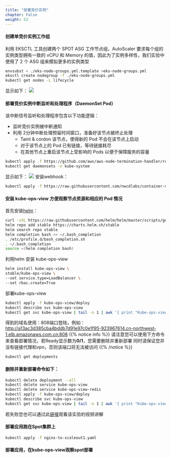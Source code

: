 ```yaml
---
title: "部署竞价实例"
chapter: False
weight: 52
---
```

#### 创建单竞价实例工作组
利用 EKSCTL 工具创建两个 SPOT ASG 工作节点组，AutoScaler 要求每个组的实例类型拥有一致的 vCPU 和 Memory 的值，因此为了实例多样性，我们实验中使用了 2 个 ASG 组来模拟更多的实例类型
```bash
envsubst < ./eks-node-groups.yml.template >eks-node-groups.yml
eksctl create nodegroup -f ./eks-node-groups.yml
kubectl get nodes -L lifecycle
```
显示如下：
![](/images/ACKToEKS/spot.png)
#### 部署竞价实例中断监听和处理程序（DaemonSet Pod）
该中断信号监听和处理程序包含以下功能逻辑：
* 监听竞价实例被中断通知
* 利用 2分钟中断处理预留时间窗口，准备好该节点被终止处理
  *  Taint & cordon 该节点，使得新的 Pod 不会在该节点上启动
  *  对于该节点上的 Pod 已有链接，等待链接耗尽
  * 在其他节点上重启该节点上受影响的 Pods 以便于保障服务的容量 
```bash
kubectl apply -f https://github.com/aws/aws-node-termination-handler/releases/download/v1.3.1/all-resources.yaml
kubectl get daemonsets -n kube-system
```
显示如下：
![](/images/ACKToEKS/get_dea.png)
安装webhook：
```bash
kubectl apply -f https://raw.githubusercontent.com/nwcdlabs/container-mirror/master/webhook/mutating-webhook.yaml
```

#### 安装 kube-ops-view 方便观察节点资源和相应的 Pod 情况
首先安装[helm](https://www.eksworkshop.com/beginner/060_helm/helm_intro/install/index.html)：

```bash
curl -sSL https://raw.githubusercontent.com/helm/helm/master/scripts/get-helm-3 | bash
helm repo add stable https://charts.helm.sh/stable
helm search repo stable
helm completion bash >> ~/.bash_completion
. /etc/profile.d/bash_completion.sh
. ~/.bash_completion
source <(helm completion bash)
```
利用helm 安装 kube-ops-view
```bash
helm install kube-ops-view \
stable/kube-ops-view \
--set service.type=LoadBalancer \
--set rbac.create=True
```
部署kube-ops-view
```bash
kubectl apply -f kube-ops-view/deploy
kubectl describe svc kube-ops-view 
kubectl get svc kube-ops-view | tail -n 1 | awk '{ print "Kube-ops-view URL = http://"$4 }'
```
得到的域名使用：808端口登陆，例如：
http://a13ac3d385cba4bddb7d91e97c0e1f95-923967614.cn-northwest-1.elb.amazonaws.com.cn:808
{{% notice info %}}
请注意您可以使用下方命令来查看部署情况，若Ready显示数为**0/1**，您需要删除并重新部署
同时请保证您并没有链接代理和vpn，否则该端口将无法被访问
{{% /notice  %}}
```bash
kubectl get deployments
```
#### 删除并重新部署命令如下：
```bash
kubectl delete deployment --all 
kubectl delete service kube-ops-view
kubectl delete service kube-ops-view-redis
kubectl apply -f kube-ops-view/deploy
kubectl describe svc kube-ops-view 
kubectl get svc kube-ops-view | tail -n 1 | awk '{ print "Kube-ops-view URL = http://"$4 }'
```
若失败您也可以通过此[链接](https://moviec.s3.amazonaws.com/eks-spot-fin.mov?AWSAccessKeyId=ASIAS3OHIS6HPDJ5AZMG&Expires=1624613069&x-amz-security-token=IQoJb3JpZ2luX2VjEDUaDmFwLW5vcnRoZWFzdC0xIkcwRQIgAIFIoNZhhADE1suzKHIZYZK%2FjE2Y7OiYjHh8Ret4qiICIQDNnzznpgkMT6Cb8j9%2BMFbbw6tMys7B%2FhcSyHax07BmCyr6Awj%2F%2F%2F%2F%2F%2F%2F%2F%2F%2F%2F8BEAAaDDE5NjM3NTc3OTIxNCIMpPxdltCXVMjrOAMnKs4Dg4jwQL8%2F5%2BJ%2B9RsPy%2BoTv1I9lmzreFGvNUJjb7o5kKcQmtkNsbBECKxYUYbfbE2ElC0kVwWKed9UFuM8A3pfdCe%2BeAu0ndnnjZI0MzC6gA%2B3b6pLLpIC13b7QXHdjR%2FLn3d3FiLMfdleN6jyd1eaxIkjAjHTve5%2FjN%2FjGT9s5OfA9ScRSul7HJTrROcM02m8lV5%2BVko56pNSQMZbA66Ec7NKdG7cQ5m3fbGiKtgaDKVJN042bjfVXAwy4G9amVFvv%2B0GQWiPB0RcqqOd7E1iH8aYETb36fWBz%2Fu8cDgcvcC%2BMN5%2F5qkHFJ3gsdq4xECjrsOh3igrpF0WO51gF6qY%2FyraqbvbeEDucyLvdCRwul8xfJIxsf13BBLz%2BblSttGX4V4oKJlJnTFlw42a3vlBI9M1euudC5TCgiQIewUg2uKSdPsxrdvU6eyYohtozZeUSz%2BphQ8oMR1U4%2FVGw0qe0lUakj7MR7AqWbYfCadrQlPn2xDDZP3DETbSX6TBqXOjNO9n4C8fcFMHs7j0eY0X191e1OrIc%2FCQ26x4ia8%2B7o0fb%2F%2FaUMgTIPFruJ1adQ8ECxDcawAN1FPxFiUv8LUBJUGmmCUVTkvNdzTlg%2FHpMKuy0IYGOpICWKUXBfJEoWW%2FEibv%2BnOFCrdf2uCubm2HxU3AU1EUFJ6xuFk5IbfKVAFInHkqqpptsg5dE%2FTrZ%2F8YWT8PhaUBwcbNhOk11YlxVe7v0dBSZWmXQ9SmsGK85iaSH64AeEqEbjU9jtXeGMzjpZFKaFSZvQSSbyS9a5Lac5X%2FGVuv6R4DETgEDFtGE0Ilx8iY2alKpRfkCbvmh2Ga7x73ptnBNwDzIWUHbfH0LnB6gKOcnZut6O7uS2CEZE%2F0Hj5V2xfcyvwv7Pru0YTHQ7JfjjF6m65X%2FQe5MlGHi6PwN%2FXNuaZc0%2B3pliIrcDGS66d6nQtvyqlz0YOGfKF3u8MfCA4VqyIa6GOn0RTkVDgIRDgwlEWseA%3D%3D&Signature=zenEFaA3DCqWC7TL6litzatdjT8%3D)观看该实验的视频讲解

#### 部署应用跑在Spot集群上
```bash
kubectl apply -f nginx-to-scaleout1.yaml 
```
#### 部署应用，在kube-ops-view观察spot部署

